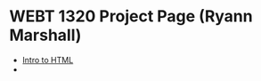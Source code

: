 # WEBT 1320 Project Page (Ryann Marshall)

<ul>
    <li> <a href="intro_to_html/index.html"target="_blank">Intro to HTML</a><li>
</ul>